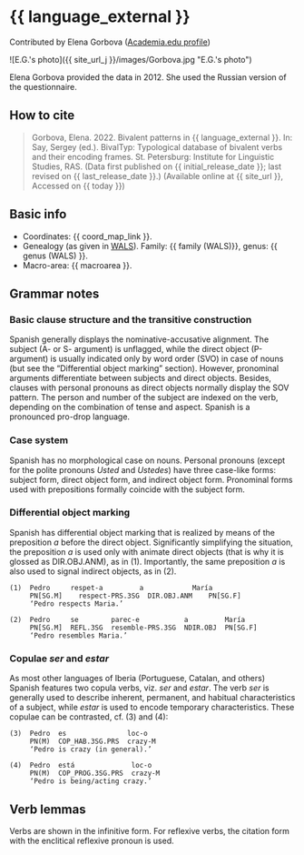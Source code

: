 # {{ language_external }}
Contributed by Elena Gorbova ([Academia.edu profile](https://independent.academia.edu/ElenaGorbova))

![E.G.'s photo]({{ site_url_j }}/images/Gorbova.jpg "E.G.'s photo")

Elena Gorbova provided the data in 2012. She used the Russian version of the questionnaire. 

## How to cite
> Gorbova, Elena. 2022. Bivalent patterns in {{ language_external }}. 
> In: Say, Sergey (ed.). BivalTyp: 
> Typological database of bivalent verbs and their encoding frames. 
> St. Petersburg: Institute for Linguistic Studies, RAS. 
> (Data first published on {{ initial_release_date }}; last revised on {{ last_release_date }}.) 
> (Available online at {{ site_url }}, Accessed on {{ today }})

## Basic info
- Coordinates: {{ coord_map_link }}.
- Genealogy (as given in [WALS](https://wals.info/)). Family: {{ family (WALS)}}, genus: {{ genus (WALS) }}.
- Macro-area: {{ macroarea }}. 

## Grammar notes

### Basic clause structure and the transitive construction

Spanish generally displays the nominative-accusative alignment. The subject (A- or S- argument) is unflagged, while the direct object (P-argument) is usually indicated only by word order (SVO) in case of nouns (but see the “Differential object marking” section). However, pronominal arguments differentiate between subjects and direct objects. Besides, clauses with personal pronouns as direct objects normally display the SOV pattern. The person and number of the subject are indexed on the verb, depending on the combination of tense and aspect. Spanish is a pronounced pro-drop language.

### Case system

Spanish has no morphological case on nouns. Personal pronouns (except for the polite pronouns *Usted* and *Ustedes*) have three case-like forms: subject form, direct object form, and indirect object form. Pronominal forms used with prepositions formally coincide with the subject form.

### Differential object marking
Spanish has differential object marking that is realized by means of the preposition *a* before the direct object. Significantly simplifying the situation, the preposition *a* is used only with animate direct objects (that is why it is glossed as DIR.OBJ.ANM), as in (1). Importantly, the same preposition *a* is also used to signal indirect objects, as in (2).

```
(1)  Pedro     respet-a         a            María
     PN[SG.M]	 respect-PRS.3SG  DIR.OBJ.ANM	 PN[SG.F]
     ‘Pedro respects Maria.’

(2)  Pedro     se        parec-e           a         María
     PN[SG.M]  REFL.3SG  resemble-PRS.3SG  NDIR.OBJ  PN[SG.F]
     ‘Pedro resembles Maria.’

```
### Copulae *ser* and *estar*

As most other languages of Iberia (Portuguese, Catalan, and others) Spanish features two copula verbs, viz. *ser* and *estar*. The verb *ser* is generally used to describe inherent, permanent, and habitual characteristics of a subject, while *estar* is used to encode temporary characteristics. These copulae can be contrasted, cf. (3) and (4):

```
(3)  Pedro  es               loc-o
     PN(M)  COP_HAB.3SG.PRS  crazy-M
     ‘Pedro is crazy (in general).’

(4)  Pedro  está              loc-o
     PN(M)  COP_PROG.3SG.PRS  crazy-M
     ‘Pedro is being/acting crazy.’

```
## Verb lemmas
Verbs are shown in the infinitive form. For reflexive verbs, the citation form with the enclitical reflexive pronoun is used.
